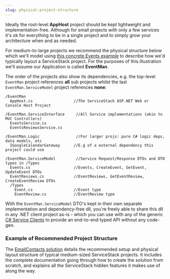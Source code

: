 ```yaml
---
slug: physical-project-structure
---
```

Ideally the root-level **AppHost** project should be kept lightweight and implementation-free. Although for small projects with only a few services it's ok for everything to be in a single project and to simply grow your architecture when and as needed. 

For medium-to-large projects we recommend the physical structure below which we'll model using [this concrete Events example](http://stackoverflow.com/a/15235822/85785) to describe how we'd typically layout a ServiceStack project. For the purposes of this illustration we'll assume our Application is called **EventMan**. 

The order of the projects also show its dependencies, e.g. the top-level `EventMan` project references **all** sub projects whilst the last `EventMan.ServiceModel` project references **none**:

```
/EventMan
  AppHost.cs                  //The ServiceStack ASP.NET Web or Console Host Project

/EventMan.ServiceInterface     //All Service implementations (akin to MVC Controllers)
  EventsService.cs
  EventsReviewsService.cs

/EventMan.Logic                //For larger projs: pure C# logic deps, data models, etc
  IGoogleCalendarGateway      //E.g of a external dependency this project could use

/EventMan.ServiceModel         //Service Request/Response DTOs and DTO types in /Types
  Events.cs                   //Events, CreateEvent, GetEvent, UpdateEvent DTOs 
  EventReviews.cs             //EventReviews, GetEventReview, CreateEventReview DTOs
  /Types
    Event.cs                  //Event type
    EventReview.cs            //EventReview type
```

With the `EventMan.ServiceModel` DTO's kept in their own separate implementation and dependency-free dll, you're freely able to share this dll in any .NET client project as-is - which you can use with any of the generic [C# Service Clients](?id=C%23-client) to provide an end-to-end typed API without any code-gen.

### Example of Recommended Project Structure

The [EmailContacts solution](https://github.com/ServiceStack/EmailContacts/) details the recommended setup and physical layout structure of typical medium-sized ServiceStack projects. It includes the complete documentation going through how to create the solution from scratch, and explains all the ServiceStack hidden features it makes use of along the way.